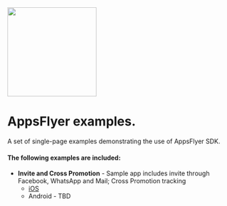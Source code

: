 <img src="https://www.appsflyer.com/wp-content/uploads/2016/11/logo-1.svg"  width="200">

# AppsFlyer examples.
A set of single-page examples demonstrating the use of AppsFlyer SDK. 

#### The following examples are included:

- **Invite and Cross Promotion** - Sample app includes invite through Facebook, WhatsApp and Mail; Cross Promotion tracking
  - [iOS](https://github.com/AppsFlyerSDK/SampleApp-Examples/tree/master/iOS/InAppTestInviteShare) 
  - Android - TBD 

